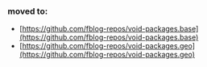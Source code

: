 ### moved to:
- [https://github.com/fblog-repos/void-packages.base](https://github.com/fblog-repos/void-packages.base)
- [https://github.com/fblog-repos/void-packages.geo](https://github.com/fblog-repos/void-packages.geo)
